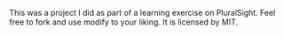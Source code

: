 This was a project I did as part of a learning exercise on PluralSight.
Feel free to fork and use modify to your liking.
It is licensed by MIT.
